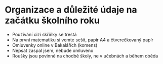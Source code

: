 # Organizace a důležité údaje na začátku školního roku

- Používání cizí skříňky se trestá
- Na první matematiku si vemte sešit, papír A4 a čtverečkovaný papír
- Omluvenky online v Bakalářích (komens)
- Nepsat zaspal jsem, nebude omluveno
- Roušky jsou povinné na chodbě školy, ne v učebnách a během oběda